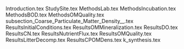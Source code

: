 Introduction.tex
StudySite.tex
MethodsLab.tex
MethodsIncubation.tex
MethodsBOD.tex
MethodsOMQuality.tex
subsection_Coarse_Particulate_Matter_Density__.tex
ResultsInitialConditions.tex
ResultsOMMineralization.tex
ResultsDO.tex
ResultsCN.tex
ResultsNutrientFlux.tex
ResultsOMQuality.tex
ResultsLitterDecomp.tex
ResultsCPOMDens.tex
k_synthesis.tex